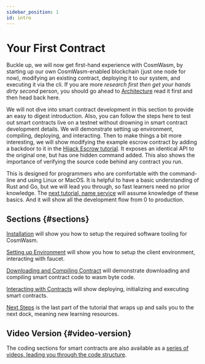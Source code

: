 ```yaml
---
sidebar_position: 1
id: intro
---
```


# Your First Contract

Buckle up, we will now get first-hand experience with CosmWasm, by starting up our own CosmWasm-enabled blockchain (just
one node for now), modifying an existing contract, deploying it to our system, and executing it via the cli. If you are
more *research first then get your hands dirty second* person, you should go ahead
to [Architecture](/architecture/multichain.md) read it first and then head back here.

We will not dive into smart contract development in this section to provide an easy to digest introduction. Also, you
can follow the steps here to test out smart contracts live on a testnet without drowning in smart contract development
details. We will demonstrate setting up environment, compiling, deploying, and interacting. Then to make things a bit
more interesting, we will show modifying the example escrow contract by adding a backdoor to it in
the [Hijack Escrow tutorial](/tutorials/hijack-escrow/intro). It exposes an identical API to the original one, but has
one hidden command added. This also shows the importance of verifying the source code behind any contract you run.

This is designed for programmers who are comfortable with the command-line and using Linux or MacOS. It is helpful to
have a basic understanding of Rust and Go, but we will lead you through, so fast learners need no prior knowledge.
The [next tutorial, name service](/tutorials/name-service/intro)
will assume knowledge of these basics. And it will show all the development flow from 0 to production.

## Sections {#sections}

[Installation](installation.md) will show you how to setup the required software tooling for CosmWasm.

[Setting up Environment](setting-env.md) will show you how to setup the client environment, interacting with faucet.

[Downloading and Compiling Contract](compile-contract.md) will demonstrate downloading and compiling smart contract code
to wasm byte code.

[Interacting with Contracts](interact-with-contract.md) will show deploying, initializing and executing smart contracts.

[Next Steps](next-steps.md) is the last part of the tutorial that wraps up and sails you to the next dock, meaning new
learning resources.

## Video Version {#video-version}

The coding sections for smart contracts are also available as
a [series of videos, leading you through the code structure](https://vimeo.com/showcase/6671477).
